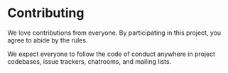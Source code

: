 # Contributing

We love contributions from everyone.
By participating in this project, you agree to abide by the rules.

We expect everyone to follow the code of conduct anywhere in project codebases, issue trackers, chatrooms, and mailing lists.
